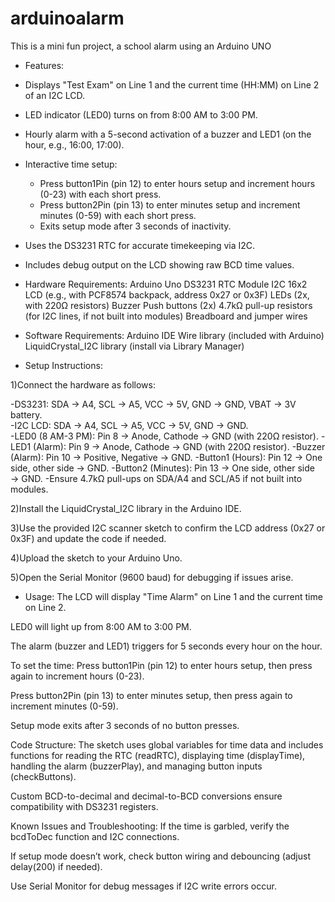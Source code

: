 # arduinoalarm
This is a mini fun project, a school alarm using an Arduino UNO



* Features:
- Displays "Test Exam" on Line 1 and the current time (HH:MM) on Line 2 of an I2C LCD.

- LED indicator (LED0) turns on from 8:00 AM to 3:00 PM.

- Hourly alarm with a 5-second activation of a buzzer and LED1 (on the hour, e.g., 16:00, 17:00).

- Interactive time setup:
   - Press button1Pin (pin 12) to enter hours setup and increment hours (0-23) with each short press.
   - Press button2Pin (pin 13) to enter minutes setup and increment minutes (0-59) with each short press.
   - Exits setup mode after 3 seconds of inactivity.

- Uses the DS3231 RTC for accurate timekeeping via I2C.

- Includes debug output on the LCD showing raw BCD time values.

* Hardware Requirements:
   Arduino Uno
   DS3231 RTC Module
   I2C 16x2 LCD (e.g., with PCF8574 backpack, address 0x27 or 0x3F)
   LEDs (2x, with 220Ω resistors)
   Buzzer
   Push buttons (2x)
   4.7kΩ pull-up resistors (for I2C lines, if not built into modules)
   Breadboard and jumper wires

* Software Requirements:
  Arduino IDE
  Wire library (included with Arduino)
  LiquidCrystal_I2C library (install via Library Manager)

* Setup Instructions:

1)Connect the hardware as follows:
   
-DS3231: SDA → A4, SCL → A5, VCC → 5V, GND → GND, VBAT → 3V battery.  
-I2C LCD: SDA → A4, SCL → A5, VCC → 5V, GND → GND.   
-LED0 (8 AM-3 PM): Pin 8 → Anode, Cathode → GND (with 220Ω resistor).
-LED1 (Alarm): Pin 9 → Anode, Cathode → GND (with 220Ω resistor).
-Buzzer (Alarm): Pin 10 → Positive, Negative → GND.
-Button1 (Hours): Pin 12 → One side, other side → GND.
-Button2 (Minutes): Pin 13 → One side, other side → GND.
-Ensure 4.7kΩ pull-ups on SDA/A4 and SCL/A5 if not built into modules.

2)Install the LiquidCrystal_I2C library in the Arduino IDE.

3)Use the provided I2C scanner sketch to confirm the LCD address (0x27 or 0x3F) and update the code if needed.

4)Upload the sketch to your Arduino Uno.

5)Open the Serial Monitor (9600 baud) for debugging if issues arise.

* Usage:
The LCD will display "Time Alarm" on Line 1 and the current time on Line 2.

LED0 will light up from 8:00 AM to 3:00 PM.

The alarm (buzzer and LED1) triggers for 5 seconds every hour on the hour.

To set the time:
Press button1Pin (pin 12) to enter hours setup, then press again to increment hours (0-23).

Press button2Pin (pin 13) to enter minutes setup, then press again to increment minutes (0-59).

Setup mode exits after 3 seconds of no button presses.

Code Structure:
The sketch uses global variables for time data and includes functions for reading the RTC (readRTC), displaying time (displayTime), handling the alarm (buzzerPlay), and managing button inputs (checkButtons).

Custom BCD-to-decimal and decimal-to-BCD conversions ensure compatibility with DS3231 registers.

Known Issues and Troubleshooting:
If the time is garbled, verify the bcdToDec function and I2C connections.

If setup mode doesn’t work, check button wiring and debouncing (adjust delay(200) if needed).

Use Serial Monitor for debug messages if I2C write errors occur.

